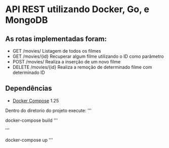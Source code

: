 # API REST utilizando Docker, Go, e MongoDB

## As rotas implementadas foram:

- GET /movies/ 
Listagem de todos os filmes
- GET /movies/{id} 
Recuperar algum filme utilizando o ID como parâmetro
- POST /movies/ 
Realiza a inserção de um novo filme
- DELETE /movies/{id} 
Realiza a remoção de determinado filme com determinado ID

## Dependências

- [Docker Compose](https://docs.docker.com/compose/) 1.25

Dentro do diretorio do projeto execute:
'''

docker-compose build
'''

'''

docker-compose up
'''

